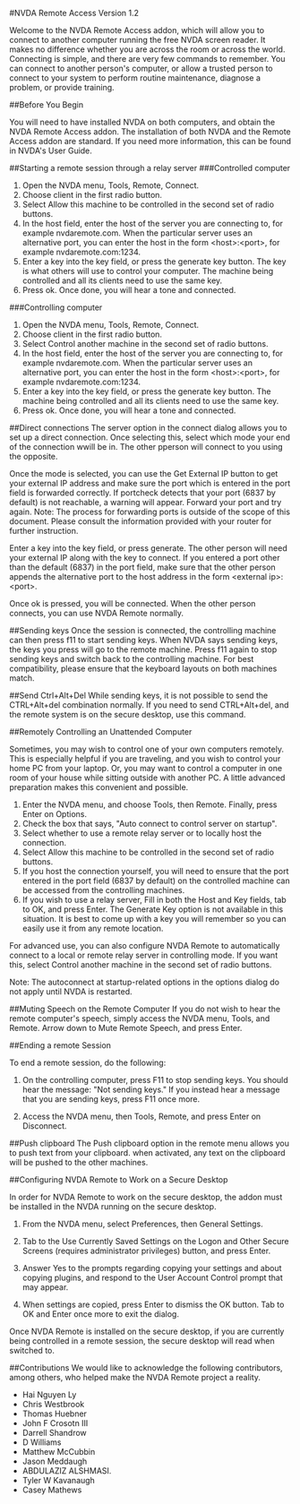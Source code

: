 #NVDA Remote Access
Version 1.2

Welcome to the NVDA Remote Access addon, which will allow you to connect to another computer running the free NVDA screen reader. It makes no difference whether you are across the room or across the world. Connecting is simple, and there are very few commands to remember. You can connect to another person's computer, or allow a trusted person to connect to your system to perform routine maintenance, diagnose a problem, or provide training.

##Before You Begin

You will need to have installed NVDA on both computers, and obtain the NVDA Remote Access addon.
The installation of both NVDA and the Remote Access addon are standard. If you need more information, this can be found in NVDA's User Guide.

##Starting a remote session through a relay server
###Controlled	 computer
1. Open the NVDA menu, Tools, Remote, Connect.
2. Choose client in the first radio button.
3. Select Allow this machine to be controlled in the second set of radio buttons.
4. In the host field, enter the host of the server you are connecting to, for example nvdaremote.com. When the particular server uses an alternative port, you can enter the host in the form &lt;host&gt;:&lt;port&gt;, for example nvdaremote.com:1234.
5. Enter a key into the key field, or press the generate key button.
The key is what others will use to control your computer.
The machine being controlled and all its clients need to use the same key.
6. Press ok. Once done, you will hear a tone and connected.

###Controlling computer
1. Open the NVDA menu, Tools, Remote, Connect.
2. Choose client in the first radio button.
3. Select Control another machine in the second set of radio buttons.
4. In the host field, enter the host of the server you are connecting to, for example nvdaremote.com. When the particular server uses an alternative port, you can enter the host in the form &lt;host&gt;:&lt;port&gt;, for example nvdaremote.com:1234.
5. Enter a key into the key field, or press the generate key button.
The machine being controlled and all its clients need to use the same key.
6. Press ok. Once done, you will hear a tone and connected.

##Direct connections
The server option in the connect dialog allows you to set up a direct connection.
Once selecting this, select which mode your end of the connection wwill be in.
The other pperson will connect to you using the opposite.

Once the mode is selected, you can use the Get External IP button to get your external IP address and
make sure the port which is entered in the port field is forwarded correctly.
If portcheck detects that your port (6837 by default) is not reachable, a warning will appear.
Forward your port and try again.
Note: The process for forwarding ports is outside of the scope of this document. Please consult the information provided with your router for further instruction.

Enter a key into the key field, or press generate. The other person will need your external IP along with the key to connect. If you entered a port other than the default (6837) in the port field, make sure that the other person appends the alternative port to the host address in the form &lt;external ip&gt;:&lt;port&gt;.

Once ok is pressed, you will be connected.
When the other person connects, you can use NVDA Remote normally.

##Sending keys
Once the session is connected, the controlling machine can then press f11 to start sending keys.
When NVDA says sending keys, the keys you press will go to the remote machine. Press f11 again to stop sending keys and switch back to the controlling machine.
For best compatibility, please ensure that the keyboard layouts on both machines match.

##Send Ctrl+Alt+Del
While sending keys, it is not possible to send the CTRL+Alt+del combination normally.
If you need to send CTRL+Alt+del, and the remote system is on the secure desktop, use this command.

##Remotely Controlling an Unattended Computer

Sometimes, you may wish to control one of your own computers remotely. This is especially helpful if you are traveling, and you wish to control your home PC from your laptop. Or, you may want to control a computer in one room of your house while sitting outside with another PC. A little advanced preparation makes this convenient and possible.

1. Enter the NVDA menu, and choose Tools, then Remote. Finally, press Enter on Options.
2. Check the box that says, "Auto connect to control server on startup".
3. Select whether to use a remote relay server or to locally host the connection. 
4. Select Allow this machine to be controlled in the second set of radio buttons.
5. If you host the connection yourself, you will need to ensure that the port entered in the port field (6837 by default) on the controlled machine can be accessed from the controlling machines.
6. If you wish to use a relay server, Fill in both the Host and Key fields, tab to OK, and press Enter. The Generate Key option is not available in this situation. It is best to come up with a key you will remember so you can easily use it from any remote location.

For advanced use, you can also configure NVDA Remote to automatically connect to a local or remote relay server in controlling mode. If you want this, select Control another machine in the second set of radio buttons.

Note: The autoconnect at startup-related options in the options dialog do not apply until NVDA is restarted.


##Muting Speech on the Remote Computer
If you do not wish to hear the remote computer's speech, simply access the NVDA menu, Tools, and Remote. Arrow down to Mute Remote Speech, and press Enter.


##Ending a remote Session

To end a remote session, do the following:

1. On the controlling computer, press F11 to stop sending keys. You should hear the message: "Not sending keys." If you instead hear a message that you are sending keys, press F11 once more.

2. Access the NVDA menu, then Tools, Remote, and press Enter on Disconnect.

##Push clipboard
The Push clipboard option in the remote menu allows you to push text from your clipboard.
when activated, any text on the clipboard will be pushed to the other machines.

##Configuring NVDA Remote to Work on a Secure Desktop

In order for NVDA Remote to work on the secure desktop, the addon must be installed in the NVDA running on the secure desktop.

1. From the NVDA menu, select Preferences, then General Settings.

2. Tab to the Use Currently Saved Settings on the Logon and Other Secure Screens (requires administrator privileges) button, and press Enter.

3. Answer Yes to the prompts regarding copying your settings and about copying plugins, and respond to the User Account Control prompt that may appear.
4. When settings are copied, press Enter to dismiss the OK button. Tab to OK and Enter once more to exit the dialog.

Once NVDA Remote is installed on the secure desktop, if you are currently being controlled in a remote session,
the secure desktop will read when switched to.

##Contributions
We would like to acknowledge the following contributors, among others, who helped make the NVDA Remote project a reality.

* Hai Nguyen Ly
* Chris Westbrook
* Thomas Huebner
* John F Crosotn III
* Darrell Shandrow
* D Williams
* Matthew McCubbin
* Jason Meddaugh
* ABDULAZIZ ALSHMASI.
* Tyler W Kavanaugh
* Casey Mathews
